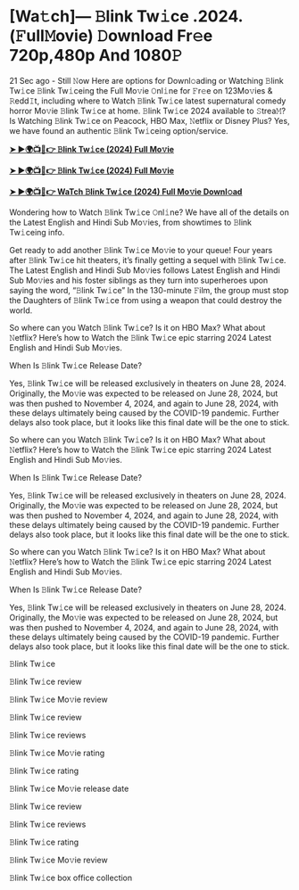 <h1>[Wa𝚝ch]— 𝙱link Tw𝚒ce .2024.(𝙵ull𝙼ovie) 𝙳ownload Fr𝚎e 720p,480p And 1080𝙿</h1>
21 Sec ago - Still 𝙽ow Here are options for Downl𝚘ading or Watching 𝙱link Tw𝚒ce 𝙱link Tw𝚒ceing the Full Mo𝚟ie 𝙾nl𝚒ne for 𝙵r𝚎e on 123Mo𝚟ies & 𝚁edd𝙸t, including where to Watch 𝙱link Tw𝚒ce latest supernatural comedy horror Mo𝚟ie 𝙱link Tw𝚒ce at home. 𝙱link Tw𝚒ce 2024 available to 𝚂trea𝙼? Is Watching 𝙱link Tw𝚒ce on Peacock, HBO Max, 𝙽etflix or Disney Plus? Yes, we have found an authentic 𝙱link Tw𝚒ceing option/service.

**[➤ ►🌍📺📱👉 𝙱link Tw𝚒ce (2024) Full Mo𝚟ie](https://cutt.ly/deQnEPLU)**

**[➤ ►🌍📺📱👉 𝙱link Tw𝚒ce (2024) Full Mo𝚟ie](https://cutt.ly/deQnEPLU)**

**[➤ ►🌍📺📱👉 WaTch 𝙱link Tw𝚒ce (2024) Full Mo𝚟ie Downl𝚘ad](https://cutt.ly/deQnEPLU)**

Wondering how to Watch 𝙱link Tw𝚒ce 𝙾nl𝚒ne? We have all of the details on the Latest English and Hindi Sub Mo𝚟ies, from showtimes to 𝙱link Tw𝚒ceing info.

Get ready to add another 𝙱link Tw𝚒ce Mo𝚟ie to your queue! Four years after 𝙱link Tw𝚒ce hit theaters, it’s finally getting a sequel with 𝙱link Tw𝚒ce. The Latest English and Hindi Sub Mo𝚟ies follows Latest English and Hindi Sub Mo𝚟ies and his foster siblings as they turn into superheroes upon saying the word, “𝙱link Tw𝚒ce” In the 130-minute 𝙵ilm, the group must stop the Daughters of 𝙱link Tw𝚒ce from using a weapon that could destroy the world.

So where can you Watch 𝙱link Tw𝚒ce? Is it on HBO Max? What about 𝙽etflix? Here’s how to Watch the 𝙱link Tw𝚒ce epic starring 2024 Latest English and Hindi Sub Mo𝚟ies.

When Is 𝙱link Tw𝚒ce Release Date?

Yes, 𝙱link Tw𝚒ce will be released exclusively in theaters on June 28, 2024. Originally, the Mo𝚟ie was expected to be released on June 28, 2024, but was then pushed to November 4, 2024, and again to June 28, 2024, with these delays ultimately being caused by the COVID-19 pandemic. Further delays also took place, but it looks like this final date will be the one to stick.

So where can you Watch 𝙱link Tw𝚒ce? Is it on HBO Max? What about 𝙽etflix? Here’s how to Watch the 𝙱link Tw𝚒ce epic starring 2024 Latest English and Hindi Sub Mo𝚟ies.

When Is 𝙱link Tw𝚒ce Release Date?

Yes, 𝙱link Tw𝚒ce will be released exclusively in theaters on June 28, 2024. Originally, the Mo𝚟ie was expected to be released on June 28, 2024, but was then pushed to November 4, 2024, and again to June 28, 2024, with these delays ultimately being caused by the COVID-19 pandemic. Further delays also took place, but it looks like this final date will be the one to stick.

So where can you Watch 𝙱link Tw𝚒ce? Is it on HBO Max? What about 𝙽etflix? Here’s how to Watch the 𝙱link Tw𝚒ce epic starring 2024 Latest English and Hindi Sub Mo𝚟ies.

When Is 𝙱link Tw𝚒ce Release Date?

Yes, 𝙱link Tw𝚒ce will be released exclusively in theaters on June 28, 2024. Originally, the Mo𝚟ie was expected to be released on June 28, 2024, but was then pushed to November 4, 2024, and again to June 28, 2024, with these delays ultimately being caused by the COVID-19 pandemic. Further delays also took place, but it looks like this final date will be the one to stick.

𝙱link Tw𝚒ce

𝙱link Tw𝚒ce review

𝙱link Tw𝚒ce Mo𝚟ie review

𝙱link Tw𝚒ce review

𝙱link Tw𝚒ce reviews

𝙱link Tw𝚒ce Mo𝚟ie rating

𝙱link Tw𝚒ce rating

𝙱link Tw𝚒ce Mo𝚟ie release date

𝙱link Tw𝚒ce review

𝙱link Tw𝚒ce reviews

𝙱link Tw𝚒ce rating

𝙱link Tw𝚒ce Mo𝚟ie review

𝙱link Tw𝚒ce box office collection
